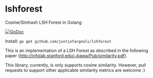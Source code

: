 # lshforest

Cosine/Simhash LSH Forest in Golang

[![GoDoc](https://godoc.org/github.com/justinfargnoli/lshforest?status.svg)](https://godoc.org/github.com/justinfargnoli/lshforest)

Install: `go get github.com/justinfargnoli/lshforest`

This is an implementation of a LSH Forest as described in the following paper (http://infolab.stanford.edu/~bawa/Pub/similarity.pdf).

This library, currently, is only supports cosine similarity. However, pull 
requests to support other applicable similarity metrics are welcome :)
